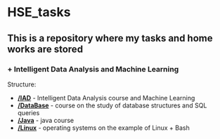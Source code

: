 # HSE_tasks
## This is a repository where my tasks and home works are stored  
### + Intelligent Data Analysis and Machine Learning
Structure:  
* [**/IAD**](./IAD) - Intelligent Data Analysis course and Machine Learning
* [**/DataBase**](./DataBase) - course on the study of database structures and SQL queries
* [**/Java**](./Java) - java course
* [**/Linux**](./Linux) - operating systems on the example of Linux + Bash

